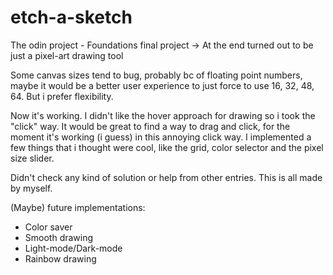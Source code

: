 # etch-a-sketch
The odin project - Foundations final project 
-> At the end turned out to be just a pixel-art drawing tool

Some canvas sizes tend to bug, probably bc of floating point numbers, maybe it would be a better user experience to just force to use 16, 32, 48, 64. But i prefer flexibility.

Now it's working. I didn't like the hover approach for drawing so i took the "click" way. 
It would be great to find a way to drag and click, for the moment it's working (i guess) in this annoying click way.
I implemented a few things that i thought were cool, like the grid, color selector and the pixel size slider.

Didn't check any kind of solution or help from other entries. This is all made by myself.

(Maybe) future implementations: 
- Color saver
- Smooth drawing
- Light-mode/Dark-mode
- Rainbow drawing